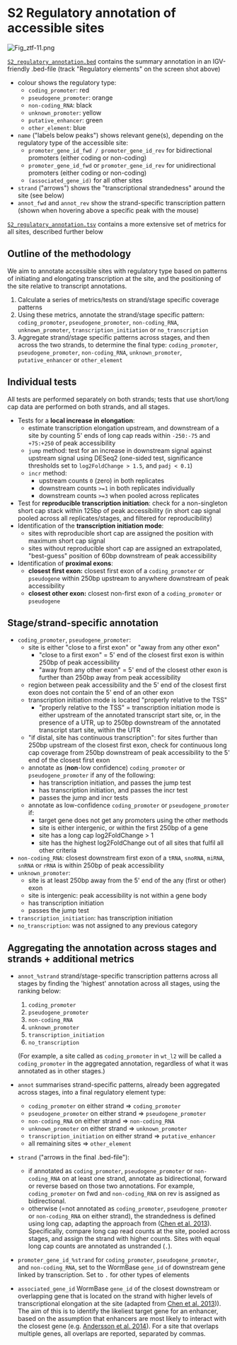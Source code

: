 # S2 Regulatory annotation of accessible sites
![Fig_ztf-11.png](Fig_ztf-11.png)

[`S2_regulatory_annotation.bed`](S2_regulatory_annotation.bed) contains the summary annotation in an IGV-friendly .bed-file (track "Regulatory elements" on the screen shot above)
- colour shows the regulatory type:
  - `coding_promoter`: red
  - `pseudogene_promoter`: orange
  - `non-coding_RNA`: black
  - `unknown_promoter`: yellow
  - `putative_enhancer`: green
  - `other_element`: blue
- `name` ("labels below peaks") shows relevant gene(s), depending on the regulatory type of the accessible site:
  - `promoter_gene_id_fwd / promoter_gene_id_rev` for bidirectional promoters (either coding or non-coding)
  - `promoter_gene_id_fwd` or `promoter_gene_id_rev` for unidirectional promoters (either coding or non-coding)
  - `(associated_gene_id)` for all other sites
- `strand` ("arrows") shows the "transcriptional strandedness" around the site (see below)
- `annot_fwd` and `annot_rev` show the strand-specific transcription pattern (shown when hovering above a specific peak with the mouse)

[`S2_regulatory_annotation.tsv`](S2_regulatory_annotation.tsv) contains a more extensive set of metrics for all sites, described further below

## Outline of the methodology
We aim to annotate accessible sites with regulatory type based on patterns of initiating and elongating transcription at the site, and the positioning of the site relative to transcript annotations.
1. Calculate a series of metrics/tests on strand/stage specific coverage patterns
2. Using these metrics, annotate the strand/stage specific pattern: `coding_promoter`, `pseudogene_promoter`, `non-coding_RNA`, `unknown_promoter`, `transcription_initiation` or `no_transcription`
3. Aggregate strand/stage specific patterns across stages, and then across the two strands, to determine the final type: `coding_promoter`, `pseudogene_promoter`, `non-coding_RNA`, `unknown_promoter`, `putative_enhancer` or `other_element`

## Individual tests
All tests are performed separately on both strands; tests that use short/long cap data are performed on both strands, and all stages.

- Tests for a **local increase in elongation**:
  - estimate transcription elongation upstream, and downstream of a site by counting 5' ends of long cap reads within `-250:-75` and `+75:+250` of peak accessibility
  -  `jump` method: test for an increase in downstream signal against upstream signal using DESeq2 (one-sided test, significance thresholds set to `log2FoldChange > 1.5`, and `padj < 0.1`)
  - `incr` method:
    - upstream counts `0` (zero) in both replicates
    - downstream counts `>=1` in both replicates individually
    - downstream counts `>=3` when pooled across replicates
- Test for **reproducible transcription initiation**: check for a non-singleton short cap stack within 125bp of peak accessibility (in short cap signal pooled across all replicates/stages, and filtered for reproducibility)
- Identification of the **transcription initiation mode**:
  - sites with reproducible short cap are assigned the position with maximum short cap signal
  - sites without reproducible short cap are assigned an extrapolated, "best-guess" position of 60bp downstream of peak accessibility
- Identification of **proximal exons**:
  - **closest first exon:** closest first exon of a `coding_promoter` or `pseudogene` within 250bp upstream to anywhere downstream of peak accessibility
  - **closest other exon:** closest non-first exon of a `coding_promoter` or `pseudogene`

## Stage/strand-specific annotation
- `coding_promoter`, `pseudogene_promoter`:
  - site is either "close to a first exon" or "away from any other exon"
    - "close to a first exon" = 5' end of the closest first exon is within 250bp of peak accessibility
    - "away from any other exon" = 5' end of the closest other exon is further than 250bp away from peak accessibility
  - region between peak accessibility and the 5' end of the closest first exon does not contain the 5' end of an other exon
  - transcription initiation mode is located "properly relative to the TSS"
    - "properly relative to the TSS" = transcription initiation mode is either upstream of the annotated transcript start site, or, in the presence of a UTR, up to 250bp downstream of the annotated transcript start site, within the UTR
  - "if distal, site has continuous transcription": for sites further than 250bp upstream of the closest first exon, check for continuous long cap coverage from 250bp downstream of peak accessibility to the 5' end of the closest first exon
  - annotate as (**non**-low confidence) `coding_promoter` or `pseudogene_promoter` if any of the following:
    - has transcription initiation, and passes the jump test
    - has transcription initiation, and passes the incr test
    - passes the jump and incr tests
  - annotate as low-confidence `coding_promoter` or `pseudogene_promoter` if:
    - target gene does not get any promoters using the other methods
    - site is either intergenic, or within the first 250bp of a gene
    - site has a long cap log2FoldChange > 1
    - site has the highest log2FoldChange out of all sites that fulfil all other criteria
- `non-coding_RNA`: closest downstream first exon of a `tRNA`, `snoRNA`, `miRNA`, `snRNA` or `rRNA` is within 250bp of peak accessibility
- `unknown_promoter`:
  - site is at least 250bp away from the 5' end of the any (first or other) exon
  - site is intergenic: peak accessibility is not within a gene body
  - has transcription initiation
  - passes the jump test
- `transcription_initiation`: has transcription initiation
- `no_transcription`: was not assigned to any previous category

## Aggregating the annotation across stages and strands + additional metrics
- `annot_%strand` strand/stage-specific transcription patterns across all stages by finding the 'highest' annotation across all stages, using the ranking below:

  1. `coding_promoter`
  2. `pseudogene_promoter`
  3. `non-coding_RNA`
  4. `unknown_promoter`
  5. `transcription_initiation`
  6. `no_transcription`

  (For example, a site called as `coding_promoter` in `wt_l2` will be called a `coding_promoter` in the aggregated annotation, regardless of what it was annotated as in other stages.)

- `annot` summarises strand-specific patterns, already been aggregated across stages, into a final regulatory element type:
  - `coding_promoter` on either strand => `coding_promoter`
  - `pseudogene_promoter` on either strand => `pseudogene_promoter`
  - `non-coding_RNA` on either strand => `non-coding_RNA`
  - `unknown_promoter` on either strand => `unknown_promoter`
  - `transcription_initiation` on either strand => `putative_enhancer`
  - all remaining sites => `other_element`

- `strand` ("arrows in the final .bed-file"):
  - if annotated as `coding_promoter`, `pseudogene_promoter` or `non-coding_RNA` on at least one strand, annotate as bidirectional, forward or reverse based on those two annotations. For example, `coding_promoter` on fwd and `non-coding_RNA` on rev is assigned as bidirectional.
  - otherwise (=not annotated as `coding_promoter`, `pseudogene_promoter` or `non-coding_RNA` on either strand), the strandedness is defined using long cap, adapting the approach from ([Chen et al. 2013](https://doi.org/10.1101/gr.153668.112)). Specifically, compare long cap read counts at the site, pooled across stages, and assign the strand with higher counts. Sites with equal long cap counts are annotated as unstranded (`.`).

- `promoter_gene_id_%strand` for `coding_promoter`, `pseudogene_promoter`, and `non-coding_RNA`, set to the WormBase `gene_id` of downstream gene linked by transcription. Set to `.` for other types of elements

- `associated_gene_id` WormBase `gene_id` of the closest downstream or overlapping gene that is located on the strand with higher levels of transcriptional elongation at the site (adapted from [Chen et al. 2013](https://doi.org/10.1101/gr.153668.112))). The aim of this is to identify the likeliest target gene for an enhancer, based on the assumption that enhancers are most likely to interact with the closest gene (e.g. [Andersson et al. 2014](https://doi.org/10.1038/nature12787)). For a site that overlaps multiple genes, all overlaps are reported, separated by commas.
